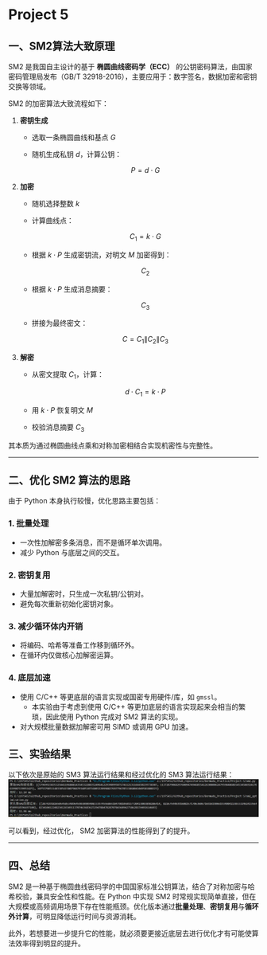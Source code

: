 # Project 5

## 一、SM2算法大致原理

SM2 是我国自主设计的基于 **椭圆曲线密码学（ECC）** 的公钥密码算法，由国家密码管理局发布（GB/T 32918-2016），主要应用于：数字签名，数据加密和密钥交换等领域。

SM2 的加密算法大致流程如下：

1. **密钥生成**

   * 选取一条椭圆曲线和基点 $G$
   * 随机生成私钥 $d$，计算公钥：

     $$
     P = d \cdot G
     $$

2. **加密**

   * 随机选择整数 $k$
   * 计算曲线点：

     $$
     C_1 = k \cdot G
     $$
   * 根据 $k \cdot P$ 生成密钥流，对明文 $M$ 加密得到：

     $$
     C_2
     $$
   * 根据 $k \cdot P$ 生成消息摘要：

     $$
     C_3
     $$
   * 拼接为最终密文：

     $$
     C = C_1 \| C_2 \| C_3
     $$

3. **解密**

   * 从密文提取 $C_1$，计算：

     $$
     d \cdot C_1 = k \cdot P
     $$
   * 用 $k \cdot P$ 恢复明文 $M$
   * 校验消息摘要 $C_3$

其本质为通过椭圆曲线点乘和对称加密相结合实现机密性与完整性。

---

## 二、优化 SM2 算法的思路

由于 Python 本身执行较慢，优化思路主要包括：

### 1. **批量处理**

* 一次性加解密多条消息，而不是循环单次调用。
* 减少 Python 与底层之间的交互。

### 2. **密钥复用**

* 大量加解密时，只生成一次私钥/公钥对。
* 避免每次重新初始化密钥对象。

### 3. **减少循环体内开销**

* 将编码、哈希等准备工作移到循环外。
* 在循环内仅做核心加解密运算。

### 4. **底层加速**

* 使用 C/C++ 等更底层的语言实现或国密专用硬件/库，如 `gmssl`。
    * 本实验由于考虑到使用 C/C++ 等更加底层的语言实现起来会相当的繁琐，因此使用 Python 完成对 SM2 算法的实现。
* 对大规模批量数据加解密可用 SIMD 或调用 GPU 加速。

## 三、实验结果


以下依次是原始的 SM3 算法运行结果和经过优化的 SM3 算法运行结果：
![项目5测试结果](../images/proj5test.png '项目5测试结果')

可以看到，经过优化， SM2 加密算法的性能得到了的提升。

---

## 四、总结

SM2 是一种基于椭圆曲线密码学的中国国家标准公钥算法，结合了对称加密与哈希校验，兼具安全性和性能。在 Python 中实现 SM2 时常规实现简单直接，但在大规模或高频调用场景下存在性能瓶颈。优化版本通过**批量处理**、**密钥复用**与**循环外计算**，可明显降低运行时间与资源消耗。

此外，若想要进一步提升它的性能，就必须要更接近底层去进行优化才有可能使算法效率得到明显的提升。

